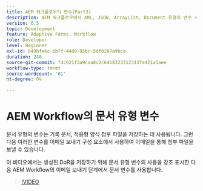 ```yaml
---
title: AEM 워크플로우의 변수[Part3]
description: AEM 워크플로우에서 XML, JSON, ArrayList, Document 유형의 변수 사용
version: 6.5
topic: Development
feature: Adaptive Forms, Workflow
role: Developer
level: Beginner
exl-id: 849bfe6c-6b7f-44d0-85bc-5df0287a9bca
duration: 240
source-git-commit: f4c621f3a9caa8c2c64b8323312343fe421a5aee
workflow-type: tm+mt
source-wordcount: '81'
ht-degree: 0%

---
```


# AEM Workflow의 문서 유형 변수


문서 유형의 변수는 기록 문서, 적응형 양식 첨부 파일을 저장하는 데 사용됩니다. 그런 다음 이러한 변수를 이메일 보내기 구성 요소에서 사용하여 이메일을 통해 첨부 파일을 보낼 수 있습니다.

이 비디오에서는 생성된 DoR을 저장하기 위해 문서 유형 변수의 사용을 강조 표시한 다음 AEM Workflow의 이메일 보내기 단계에서 문서 변수를 사용합니다.

>[!VIDEO](https://video.tv.adobe.com/v/26452?quality=12&learn=on)
